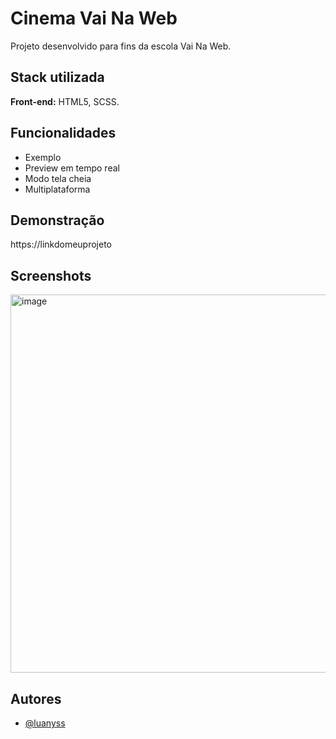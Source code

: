 
# Cinema Vai Na Web

Projeto desenvolvido para fins da escola Vai Na Web.



## Stack utilizada

**Front-end:** HTML5, SCSS.




## Funcionalidades

- Exemplo
- Preview em tempo real
- Modo tela cheia
- Multiplataforma


## Demonstração

https://linkdomeuprojeto

## Screenshots

<img width="901" height="605" alt="image" src="https://github.com/user-attachments/assets/eeb5e96b-c857-498a-9150-2f7978fcc37e" />



## Autores

- [@luanyss](https://www.github.com/octokatherine)

